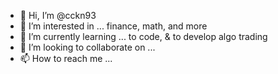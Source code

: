 - 👋 Hi, I’m @cckn93
- 👀 I’m interested in ... finance, math, and more
- 🌱 I’m currently learning ... to code, & to develop algo trading
- 💞️ I’m looking to collaborate on ...
- 📫 How to reach me ...

<!---
cckn93/cckn93 is a ✨ special ✨ repository because its `README.md` (this file) appears on your GitHub profile.
You can click the Preview link to take a look at your changes.
--->
